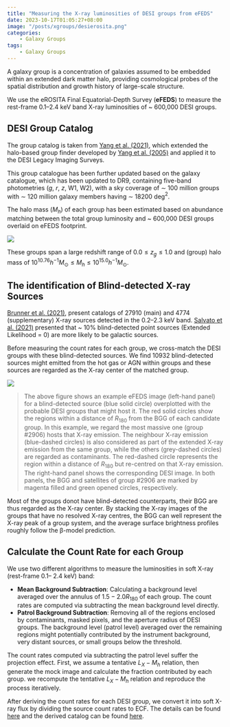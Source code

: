 ```yaml
---
title: "Measuring the X-ray luminosities of DESI groups from eFEDS"
date: 2023-10-17T01:05:27+08:00
image: "/posts/xgroups/desierosita.png"
categories:
    - Galaxy Groups
tags:
    - Galaxy Groups
---
```


A galaxy group is a concentration of galaxies assumed to be embedded within an extended dark matter halo, providing cosmological probes of the spatial distribution and growth history of large-scale structure.

We use the eROSITA Final Equatorial-Depth Survey (**eFEDS**) to measure the rest-frame 0.1–2.4 keV band X-ray luminosities of ~ 600,000 DESI groups.

## DESI Group Catalog

The group catalog is taken from [Yang et al. (2021)](https://iopscience.iop.org/article/10.3847/1538-4357/abddb2), which extended the halo-based group finder developed by [Yang et al. (2005)](http://dx.doi.org/10.1111/j.1365-2966.2005.08560.x) and applied it to the DESI Legacy Imaging Surveys.

This group catalogue has been further updated based on the galaxy catalogue, which has been updated to DR9, containing five-band photometries ($g$, $r$, $z$, W1, W2), with a sky coverage of ∼ 100 million groups with ∼ 120 million galaxy members having ∼ 18200 deg$^2$.

The halo mass ($M_h$) of each group has been estimated based on abundance matching between the total group luminosity and ~ 600,000 DESI groups overlaid on eFEDS footprint.

![](/posts/xgroups/basicstat.png)

These groups span a large redshift range of $0.0 \le z_g \le 1.0$ and (group) halo mass of $10^{10.76}h^{-1}M_\odot \le M_h \le 10^{15.0}h^{-1}M_\odot$.


## The identification of Blind-detected X-ray Sources

[Brunner et al. (2021)](https://iopscience.iop.org/article/10.3847/1538-4357/abddb2), present catalogs of 27910 (main) and 4774 (supplementary) X-ray sources detected in the 0.2–2.3 keV band. [Salvato et al. (2021)](https://www.aanda.org/articles/aa/abs/2022/05/aa41631-21/aa41631-21.html) presented that ~ 10% blind-detected point sources (Extended Likelihood = 0) are more likely to be galactic sources.

Before measuring the count rates for each group, we cross-match the DESI groups with these blind-detected sources. We find 10932 blind-detected sources might emitted from the hot gas or AGN within groups and these sources are regarded as the X-ray center of the matched group.

![](/posts/xgroups/2906.png)

> The above figure shows an example eFEDS image (left-hand panel) for a blind-detected source (blue solid circle) overplotted with the probable DESI groups that might host it. The red solid circles show the regions within a distance of $R_{180}$ from the BGG of each candidate group. In this example, we regard the most massive one (group #2906) hosts that X-ray emission. The neighbour X-ray emission (blue-dashed circles) is also considered as part of the extended X-ray emission from the same group, while the others (grey-dashed circles) are regarded as contaminants. The red-dashed circle represents the region within a distance of $R_{180}$ but re-centred on that X-ray emission. The right-hand panel shows the corresponding DESI image. In both panels, the BGG and satellites of group #2906 are marked by magenta filled and green opened circles, respectively.

Most of the groups donot have blind-detected counterparts, their BGG are thus regarded as the X-ray center. By stacking the X-ray images of the groups that have no resolved X-ray centres, the BGG can well represent the X-ray peak of a group system, and the average surface brightness profiles roughly follow the β-model prediction.


## Calculate the Count Rate for each Group

We use two different algorithms to measure the luminosities in soft X-ray (rest-frame 0.1– 2.4 keV) band:

- **Mean Background Subtraction**: Calculating a background level averaged over the annulus of $1.5 - 2.0R_{180}$ of each group. The count rates are computed via subtracting the mean background level directly.
- **Patrol Background Subtraction**: Removing all of the regions enclosed by contaminants, masked pixels, and the aperture radius of DESI groups. The background level (patrol level) averaged over the remaining regions might potentially contributed by the instrument background, very distant sources, or small groups below the threshold. 

The count rates computed via subtracting the patrol level suffer the projection effect. First, we assume a tentative $L_{X} − M_{h}$ relation, then generate the mock image and calculate the fraction contributed by each group. we recompute the tentative $L_{X} − M_{h}$ relation and reproduce the process iteratively.

After deriving the count rates for each DESI group, we convert it into soft X-ray flux by dividing the source count rates to ECF. The details can be found [here](https://ui.adsabs.harvard.edu/abs/2023MNRAS.523.4909Z/abstract) and the derived catalog can be found [here](https://github.com/Al-YL/XLumsForDESIGroups/tree/main/DR9Y1_zbd).


